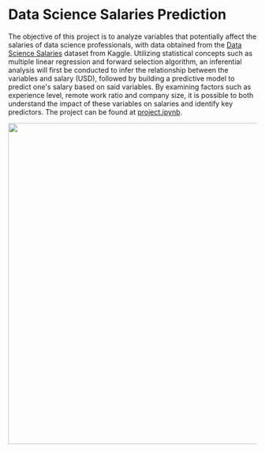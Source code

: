 # Data Science Salaries Prediction
The objective of this project is to analyze variables that potentially affect the salaries of data science professionals, with data obtained from the [Data Science Salaries](https://www.kaggle.com/datasets/arnabchaki/data-science-salaries-2023) dataset from Kaggle. Utilizing statistical concepts such as multiple linear regression and forward selection algorithm, an inferential analysis will first be conducted to infer the relationship between the variables and salary (USD), followed by building a predictive model to predict one's salary based on said variables. By examining factors such as experience level, remote work ratio and company size, it is possible to both understand the impact of these variables on salaries and identify key predictors. The project can be found at [project.ipynb](https://github.com/jsscachen/Data-Science-Salaries-Prediction/blob/main/ds_salaries_project.ipynb).

<img width="650" src = https://github.com/user-attachments/assets/976b60bd-7445-4da9-bf07-3263ddf066bf>
